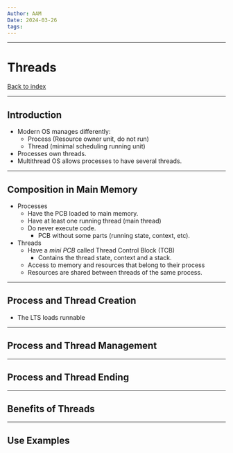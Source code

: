 ```yaml
---
Author: AAM
Date: 2024-03-26
tags:
---
```

---
# Threads

[Back to index](../OS.md)

---

## Introduction

- Modern OS manages differently:
	- Process (Resource owner unit, do not run)
	- Thread (minimal scheduling running unit)
- Processes own threads.
- Multithread OS allows processes to have several threads.

---
## Composition in Main Memory

- Processes
	- Have the PCB loaded to main memory.
	- Have at least one running thread (main thread)
	- Do never execute code.
		- PCB without some parts (running state, context, etc).
- Threads
	- Have a *mini PCB* called Thread Control Block (TCB)
		- Contains the thread state, context and a stack.
	- Access to memory and resources that belong to their process
	- Resources are shared between threads of the same process.

---
## Process and Thread Creation

- The LTS loads runnable

---
## Process and Thread Management



---
## Process and Thread Ending



---
## Benefits of Threads



---
## Use Examples